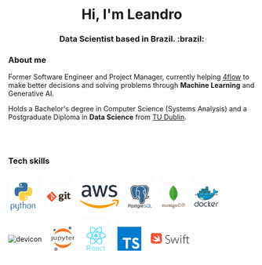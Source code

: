 <h1 align="center">Hi, I'm Leandro</h1>
<h3 align="center">Data Scientist based in Brazil. :brazil:</h3>

<h3>About me</h3>

Former Software Engineer and Project Manager, currently helping [4flow](https://www.4flow.com/) to make better decisions and solving problems through **Machine Learning** and Generative AI.

Holds a Bachelor's degree in Computer Science (Systems Analysis) and a Postgraduate Diploma in **Data Science** from [TU Dublin](https://www.tudublin.ie/).

<br /><br />

<h3>Tech skills</h3>

<p align="left">
    <img align="center" src="https://raw.githubusercontent.com/devicons/devicon/master/icons/python/python-original-wordmark.svg" height="60" width="60" title="Python" />
    <img src="https://github.com/pessini/pessini/blob/main/img/separator.png?raw=true" alt="separator" height="50" width="10" />
    <img align="center" src="https://raw.githubusercontent.com/devicons/devicon/master/icons/git/git-original-wordmark.svg" alt="devicon" height="50" width="50" title="git" />
    <img src="https://github.com/pessini/pessini/blob/main/img/separator.png?raw=true" alt="separator" height="50" width="10" />
    <img align="center" src="https://raw.githubusercontent.com/devicons/devicon/master/icons/amazonwebservices/amazonwebservices-original-wordmark.svg" alt="devicon" height="80" width="80" title="AWS" />
    <img src="https://github.com/pessini/pessini/blob/main/img/separator.png?raw=true" alt="separator" height="50" width="10" />
    <img align="center" src="https://raw.githubusercontent.com/devicons/devicon/master/icons/postgresql/postgresql-original-wordmark.svg" alt="devicon" height="50" width="50" title="PostgreSQL" />
    <img src="https://github.com/pessini/pessini/blob/main/img/separator.png?raw=true" alt="separator" height="50" width="10" />
    <img align="center" src="https://raw.githubusercontent.com/devicons/devicon/master/icons/mongodb/mongodb-original-wordmark.svg" alt="devicon" height="50" width="50" title="MongoDB" />
    <img src="https://github.com/pessini/pessini/blob/main/img/separator.png?raw=true" alt="separator" height="50" width="10" />
    <img align="center" src="https://raw.githubusercontent.com/devicons/devicon/master/icons/docker/docker-original-wordmark.svg" height="50" width="50" title="Docker" />
    <img src="https://github.com/pessini/pessini/blob/main/img/separator.png?raw=true" alt="separator" height="50" width="10" />
    <img align="center" src="https://img.icons8.com/color/96/000000/tableau-software.png" alt="devicon" height="50" width="50" title="Tableau" />
    <img src="https://github.com/pessini/pessini/blob/main/img/separator.png?raw=true" alt="separator" height="50" width="10" />
    <img align="center" src="https://raw.githubusercontent.com/devicons/devicon/master/icons/jupyter/jupyter-original-wordmark.svg" alt="devicon" height="50" width="50" title="Jupyter Notebook" />
    <img src="https://github.com/pessini/pessini/blob/main/img/separator.png?raw=true" alt="separator" height="50" width="10" />
    <img align="center" src="https://github.com/devicons/devicon/raw/master/icons/react/react-original-wordmark.svg" alt="devicon" height="50" width="50" title="React" />
     <img src="https://github.com/pessini/pessini/blob/main/img/separator.png?raw=true" alt="separator" height="50" width="10" />
    <img align="center" src="https://github.com/devicons/devicon/raw/master/icons/typescript/typescript-original.svg" alt="devicon" height="50" width="50" title="TypeScript" />
    <img src="https://github.com/pessini/pessini/blob/main/img/separator.png?raw=true" alt="separator" height="50" width="10" />
    <img align="center" src="https://github.com/devicons/devicon/raw/master/icons/swift/swift-original-wordmark.svg" alt="devicon" height="80" width="80" title="Swift" />
</p>
<!-- <hr>
<div align="left">
    <a href="https://www.linkedin.com/in/leandropessini/" target="_blank"><img alt="LinkedIn" src="https://img.shields.io/badge/linkedin-%230077B5.svg?&style=for-the-badge&logo=linkedin&logoColor=white" /></a>
</div> -->
